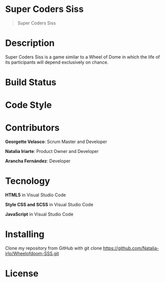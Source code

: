 # Super Coders Siss
> Super Coders Siss
# Description
Super Coders Siss is a game similar to a Wheel of Dome in which the life of its participants will depend exclusively on chance.
# Build Status

# Code Style

# Contributors
**Georgette Velasco**: Scrum Master and Developer

**Natalia Iriarte**: Product Owner and Developer

**Arancha Fernández**: Developer

# Tecnology
**HTML5** in Visual Studio Code

**Style CSS and SCSS** in Visual Studio Code

**JavaScript** in Visual Studio Code

# Installing

Clone my repository from GitHub with git clone https://github.com/Natalia-irlo/Wheelofdoom-SSS.git

# License
